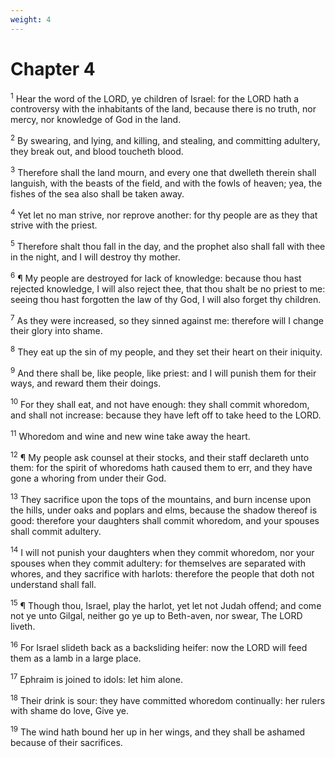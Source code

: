 ```yaml
---
weight: 4
---
```


# Chapter 4

<sup>1</sup> Hear the word of the LORD, ye children of Israel: for the LORD hath a controversy with the inhabitants of the land, because there is no truth, nor mercy, nor knowledge of God in the land. 

<sup>2</sup> By swearing, and lying, and killing, and stealing, and committing adultery, they break out, and blood toucheth blood. 

<sup>3</sup> Therefore shall the land mourn, and every one that dwelleth therein shall languish, with the beasts of the field, and with the fowls of heaven; yea, the fishes of the sea also shall be taken away. 

<sup>4</sup> Yet let no man strive, nor reprove another: for thy people are as they that strive with the priest. 

<sup>5</sup> Therefore shalt thou fall in the day, and the prophet also shall fall with thee in the night, and I will destroy thy mother. 

<sup>6</sup> ¶ My people are destroyed for lack of knowledge: because thou hast rejected knowledge, I will also reject thee, that thou shalt be no priest to me: seeing thou hast forgotten the law of thy God, I will also forget thy children. 

<sup>7</sup> As they were increased, so they sinned against me: therefore will I change their glory into shame. 

<sup>8</sup> They eat up the sin of my people, and they set their heart on their iniquity. 

<sup>9</sup> And there shall be, like people, like priest: and I will punish them for their ways, and reward them their doings. 

<sup>10</sup> For they shall eat, and not have enough: they shall commit whoredom, and shall not increase: because they have left off to take heed to the LORD. 

<sup>11</sup> Whoredom and wine and new wine take away the heart. 

<sup>12</sup> ¶ My people ask counsel at their stocks, and their staff declareth unto them: for the spirit of whoredoms hath caused them to err, and they have gone a whoring from under their God. 

<sup>13</sup> They sacrifice upon the tops of the mountains, and burn incense upon the hills, under oaks and poplars and elms, because the shadow thereof is good: therefore your daughters shall commit whoredom, and your spouses shall commit adultery. 

<sup>14</sup> I will not punish your daughters when they commit whoredom, nor your spouses when they commit adultery: for themselves are separated with whores, and they sacrifice with harlots: therefore the people that doth not understand shall fall. 

<sup>15</sup> ¶ Though thou, Israel, play the harlot, yet let not Judah offend; and come not ye unto Gilgal, neither go ye up to Beth-aven, nor swear, The LORD liveth. 

<sup>16</sup> For Israel slideth back as a backsliding heifer: now the LORD will feed them as a lamb in a large place. 

<sup>17</sup> Ephraim is joined to idols: let him alone. 

<sup>18</sup> Their drink is sour: they have committed whoredom continually: her rulers with shame do love, Give ye. 

<sup>19</sup> The wind hath bound her up in her wings, and they shall be ashamed because of their sacrifices. 


